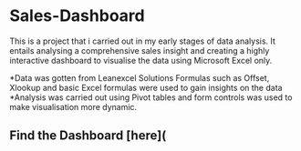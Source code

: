 # Sales-Dashboard

This is a project that i carried out in my early stages of data analysis. It entails analysing a comprehensive sales insight and creating a highly interactive dashboard to visualise the data using Microsoft Excel only.

*Data was gotten from Leanexcel Solutions
Formulas such as Offset, Xlookup and basic Excel formulas were used to gain insights on the data
*Analysis was carried out using Pivot tables and form controls was used to make visualisation more dynamic.

## Find the Dashboard [here](
